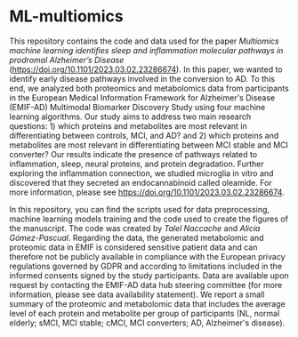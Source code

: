 # ML-multiomics

This repository contains the code and data used for the paper *Multiomics machine learning identifies sleep and inflammation molecular pathways in prodromal Alzheimer’s Disease* (https://doi.org/10.1101/2023.03.02.23286674). In this paper, we wanted to identify early disease pathways involved in the conversion to AD. To this end, we analyzed both proteomics and metabolomics data from participants in the European Medical Information Framework for Alzheimer's Disease (EMIF-AD) Multimodal Biomarker Discovery Study using four machine learning algorithms. Our study aims to address two main research questions: 1) which proteins and metabolites are most relevant in differentiating between controls, MCI, and AD? and 2) which proteins and metabolites are most relevant in differentiating between MCI stable and MCI converter? Our results indicate the presence of pathways related to inflammation, sleep, neural proteins, and protein degradation. Further exploring the inflammation connection, we studied microglia in vitro and discovered that they secreted an endocannabinoid called oleamide. For more information, please see https://doi.org/10.1101/2023.03.02.23286674.

In this repository, you can find the scripts used for data preprocessing, machine learning models training and the code used to create the figures of the manuscript. The code was created by *Talel Naccache* and *Alicia Gómez-Pascual*. Regarding the data, the generated metabolomic and proteomic data in EMIF is considered sensitive patient data and can therefore not be publicly available in compliance with the European privacy regulations governed by GDPR and according to limitations included in the informed consents signed by the study participants. Data are available upon request by contacting the EMIF-AD data hub steering committee (for more information, please see data availability statement). We report a small summary of the proteomic and metabolomic data that includes the average level of each protein and metabolite per group of participants (NL, normal elderly; sMCI, MCI stable; cMCI, MCI converters; AD, Alzheimer's disease).



